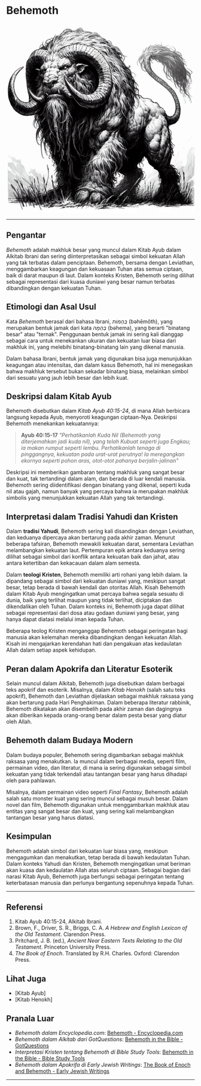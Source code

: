 # Behemoth

![Ilustrasi Gambar Makhluk Mitologi Behemoth](konten/img/makhluk_mitologi/behemoth.jpg)

___

## Pengantar

*Behemoth* adalah makhluk besar yang muncul dalam Kitab Ayub dalam Alkitab Ibrani dan sering diinterpretasikan sebagai simbol kekuatan Allah yang tak terbatas dalam penciptaan. Behemoth, bersama dengan Leviathan, menggambarkan keagungan dan kekuasaan Tuhan atas semua ciptaan, baik di darat maupun di laut. Dalam konteks Kristen, Behemoth sering dilihat sebagai representasi dari kuasa duniawi yang besar namun terbatas dibandingkan dengan kekuatan Tuhan.

## Etimologi dan Asal Usul

Kata *Behemoth* berasal dari bahasa Ibrani, *בְּהֵמוֹת* (bəhēmôth), yang merupakan bentuk jamak dari kata *בְּהֵמָה* (bəhema), yang berarti "binatang besar" atau "ternak". Penggunaan bentuk jamak ini sering kali dianggap sebagai cara untuk menekankan ukuran dan kekuatan luar biasa dari makhluk ini, yang melebihi binatang-binatang lain yang dikenal manusia.

Dalam bahasa Ibrani, bentuk jamak yang digunakan bisa juga menunjukkan keagungan atau intensitas, dan dalam kasus Behemoth, hal ini menegaskan bahwa makhluk tersebut bukan sekadar binatang biasa, melainkan simbol dari sesuatu yang jauh lebih besar dan lebih kuat.

## Deskripsi dalam Kitab Ayub

Behemoth disebutkan dalam *Kitab Ayub 40:15-24*, di mana Allah berbicara langsung kepada Ayub, menyoroti keagungan ciptaan-Nya. Deskripsi Behemoth menekankan kekuatannya:
> **Ayub 40:15-17**
> _"Perhatikanlah Kuda Nil (Behemoth yang diterjemahkan jadi kuda nil), yang telah Kubuat seperti juga Engkau; ia makan rumput seperti lembu._
> _Perhatikanlah tenaga di pinggangnya, kekuatan pada urat-urat perutnya!_
> _Ia meregangkan ekornya seperti pohon aras, otot-otot pahanya berjalin-jalinan"_

Deskripsi ini memberikan gambaran tentang makhluk yang sangat besar dan kuat, tak tertandingi dalam alam, dan berada di luar kendali manusia. Behemoth sering diidentifikasi dengan binatang yang dikenal, seperti kuda nil atau gajah, namun banyak yang percaya bahwa ia merupakan makhluk simbolis yang menunjukkan kekuatan Allah yang tak tertandingi.

## Interpretasi dalam Tradisi Yahudi dan Kristen

Dalam **tradisi Yahudi**, Behemoth sering kali disandingkan dengan Leviathan, dan keduanya dipercaya akan bertarung pada akhir zaman. Menurut beberapa tafsiran, Behemoth mewakili kekuatan darat, sementara Leviathan melambangkan kekuatan laut. Pertempuran epik antara keduanya sering dilihat sebagai simbol dari konflik antara kekuatan baik dan jahat, atau antara ketertiban dan kekacauan dalam alam semesta.

Dalam **teologi Kristen**, Behemoth memiliki arti rohani yang lebih dalam. Ia dipandang sebagai simbol dari kekuatan duniawi yang, meskipun sangat besar, tetap berada di bawah kendali dan otoritas Allah. Kisah Behemoth dalam Kitab Ayub mengingatkan umat percaya bahwa segala sesuatu di dunia, baik yang terlihat maupun yang tidak terlihat, diciptakan dan dikendalikan oleh Tuhan. Dalam konteks ini, Behemoth juga dapat dilihat sebagai representasi dari dosa atau godaan duniawi yang besar, yang hanya dapat diatasi melalui iman kepada Tuhan.

Beberapa teolog Kristen menganggap Behemoth sebagai peringatan bagi manusia akan kelemahan mereka dibandingkan dengan kekuatan Allah. Kisah ini mengajarkan kerendahan hati dan pengakuan atas kedaulatan Allah dalam setiap aspek kehidupan.

## Peran dalam Apokrifa dan Literatur Esoterik

Selain muncul dalam Alkitab, Behemoth juga disebutkan dalam berbagai teks apokrif dan esoterik. Misalnya, dalam *Kitab Henokh* (salah satu teks apokrif), Behemoth dan Leviathan dijelaskan sebagai makhluk raksasa yang akan bertarung pada Hari Penghakiman. Dalam beberapa literatur rabbinik, Behemoth dikatakan akan disembelih pada akhir zaman dan dagingnya akan diberikan kepada orang-orang benar dalam pesta besar yang diatur oleh Allah.

## Behemoth dalam Budaya Modern

Dalam budaya populer, Behemoth sering digambarkan sebagai makhluk raksasa yang menakutkan. Ia muncul dalam berbagai media, seperti film, permainan video, dan literatur, di mana ia sering digunakan sebagai simbol kekuatan yang tidak terkendali atau tantangan besar yang harus dihadapi oleh para pahlawan.

Misalnya, dalam permainan video seperti *Final Fantasy*, Behemoth adalah salah satu monster kuat yang sering muncul sebagai musuh besar. Dalam novel dan film, Behemoth digunakan untuk menggambarkan makhluk atau entitas yang sangat besar dan kuat, yang sering kali melambangkan tantangan besar yang harus diatasi.

## Kesimpulan

Behemoth adalah simbol dari kekuatan luar biasa yang, meskipun mengagumkan dan menakutkan, tetap berada di bawah kedaulatan Tuhan. Dalam konteks Yahudi dan Kristen, Behemoth mengingatkan umat beriman akan kuasa dan kedaulatan Allah atas seluruh ciptaan. Sebagai bagian dari narasi Kitab Ayub, Behemoth juga berfungsi sebagai peringatan tentang keterbatasan manusia dan perlunya bergantung sepenuhnya kepada Tuhan.

---

## Referensi

1. Kitab Ayub 40:15-24, Alkitab Ibrani.
2. Brown, F., Driver, S. R., Briggs, C. A. *A Hebrew and English Lexicon of the Old Testament*. Clarendon Press.
3. Pritchard, J. B. (ed.), *Ancient Near Eastern Texts Relating to the Old Testament*. Princeton University Press.
4. *The Book of Enoch*. Translated by R.H. Charles. Oxford: Clarendon Press.

## Lihat Juga

- [Kitab Ayub]
- [Kitab Henokh]

## Pranala Luar

- *Behemoth dalam Encyclopedia.com*: [Behemoth - Encyclopedia.com](https://www.encyclopedia.com/religion/dictionaries-thesauruses-pictures-and-press-releases/behemoth)
- *Behemoth dalam Alkitab dari GotQuestions*: [Behemoth in the Bible - GotQuestions](https://www.gotquestions.org/behemoth.html)
- *Interpretasi Kristen tentang Behemoth di Bible Study Tools*: [Behemoth in the Bible - Bible Study Tools](https://www.biblestudytools.com/dictionary/behemoth/)
- *Behemoth dalam Apokrifa di Early Jewish Writings*: [The Book of Enoch and Behemoth - Early Jewish Writings](http://www.earlyjewishwritings.com/1enoch.html)

---